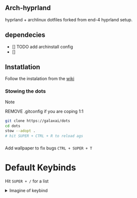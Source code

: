 ## Arch-hyprland
hyprland + archlinux dotfiles forked from end-4 hyprland setup.

## dependecies

- [] TODO add archinstall config
- []
## Instatlation

Follow the instalation from the [wiki](https://end-4.github.io/dots-hyprland-wiki/en/)


### Stowing the dots
>[!NOTE] 
> REMOVE .gitconfig if you are coping 1:1

```bash
git clone https://galaxai/dots
cd dots
stow --adopt .
# hit SUPER + CTRL + R to reload ags
```

###
Add wallpaper to fix bugs
`CTRL + SUPER + T`


# Default Keybinds
Hit `SUPER + /` for a list
<details>
<summary>Imagine of keybind</summary>

![alt text](assets/image.png)

</details>